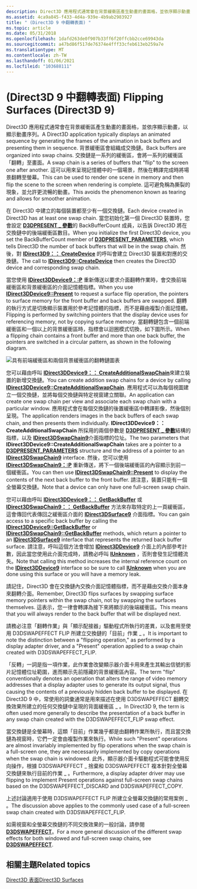 ```yaml
---
description: Direct3D 應用程式通常會在背景緩衝區產生動畫的畫面格，並依序顯示動畫，以顯示動畫序列。
ms.assetid: 4ca9a845-f433-4d4a-939e-4b9ab2983927
title: " (Direct3D 9 中翻轉表面) "
ms.topic: article
ms.date: 05/31/2018
ms.openlocfilehash: 1dafd263de0f907b33ff6f20ffcbb2cce69943da
ms.sourcegitcommit: a47bd86f517de76374e4fff33cfeb613eb259a7e
ms.translationtype: MT
ms.contentlocale: zh-TW
ms.lasthandoff: 01/06/2021
ms.locfileid: "103688111"
---
```

# <a name="flipping-surfaces-direct3d-9"></a><span data-ttu-id="850aa-103"> (Direct3D 9 中翻轉表面) </span><span class="sxs-lookup"><span data-stu-id="850aa-103">Flipping Surfaces (Direct3D 9)</span></span>

<span data-ttu-id="850aa-104">Direct3D 應用程式通常會在背景緩衝區產生動畫的畫面格，並依序顯示動畫，以顯示動畫序列。</span><span class="sxs-lookup"><span data-stu-id="850aa-104">A Direct3D application typically displays an animated sequence by generating the frames of the animation in back buffers and presenting them in sequence.</span></span> <span data-ttu-id="850aa-105">背景緩衝區會組織成交換鏈。</span><span class="sxs-lookup"><span data-stu-id="850aa-105">Back buffers are organized into swap chains.</span></span> <span data-ttu-id="850aa-106">交換鏈是一系列的緩衝區，會將一系列的緩衝區「翻轉」至畫面。</span><span class="sxs-lookup"><span data-stu-id="850aa-106">A swap chain is a series of buffers that "flip" to the screen one after another.</span></span> <span data-ttu-id="850aa-107">這可以用來呈現記憶體中的一個場景，然後在轉譯完成時將場景翻轉至螢幕。</span><span class="sxs-lookup"><span data-stu-id="850aa-107">This can be used to render one scene in memory and then flip the scene to the screen when rendering is complete.</span></span> <span data-ttu-id="850aa-108">這可避免稱為撕裂的現象，並允許更流暢的動畫。</span><span class="sxs-lookup"><span data-stu-id="850aa-108">This avoids the phenomenon known as tearing and allows for smoother animation.</span></span>

<span data-ttu-id="850aa-109">在 Direct3D 中建立的每個裝置都至少有一個交換鏈。</span><span class="sxs-lookup"><span data-stu-id="850aa-109">Each device created in Direct3D has at least one swap chain.</span></span> <span data-ttu-id="850aa-110">當您初始化第一個 Direct3D 裝置時，您會設定 [**D3DPRESENT \_ 參數**](d3dpresent-parameters.md)的 BackBufferCount 成員，以告訴 Direct3D 將在交換鏈中的後端緩衝區數目。</span><span class="sxs-lookup"><span data-stu-id="850aa-110">When you initialize the first Direct3D device, you set the BackBufferCount member of [**D3DPRESENT\_PARAMETERS**](d3dpresent-parameters.md), which tells Direct3D the number of back buffers that will be in the swap chain.</span></span> <span data-ttu-id="850aa-111">然後，對 [**IDirect3D9：： CreateDevice**](/windows/win32/api/d3d9/nf-d3d9-idirect3d9-createdevice) 的呼叫會建立 Direct3D 裝置和對應的交換鏈。</span><span class="sxs-lookup"><span data-stu-id="850aa-111">The call to [**IDirect3D9::CreateDevice**](/windows/win32/api/d3d9/nf-d3d9-idirect3d9-createdevice) then creates the Direct3D device and corresponding swap chain.</span></span>

<span data-ttu-id="850aa-112">當您使用 [**IDirect3DDevice9：:P**](/windows/win32/api/d3d9helper/nf-d3d9helper-idirect3ddevice9-present) 重新傳送以要求介面翻轉作業時，會交換前端緩衝區和背景緩衝區的介面記憶體指標。</span><span class="sxs-lookup"><span data-stu-id="850aa-112">When you use [**IDirect3DDevice9::Present**](/windows/win32/api/d3d9helper/nf-d3d9helper-idirect3ddevice9-present) to request a surface flip operation, the pointers to surface memory for the front buffer and back buffers are swapped.</span></span> <span data-ttu-id="850aa-113">翻轉的執行方式是切換顯示裝置用於參考記憶體的指標，而不是藉由複製介面記憶體。</span><span class="sxs-lookup"><span data-stu-id="850aa-113">Flipping is performed by switching pointers that the display device uses for referencing memory, not by copying surface memory.</span></span> <span data-ttu-id="850aa-114">當翻轉鏈包含一個前端緩衝區和一個以上的背景緩衝區時，指標會以迴圈模式切換，如下圖所示。</span><span class="sxs-lookup"><span data-stu-id="850aa-114">When a flipping chain contains a front buffer and more than one back buffer, the pointers are switched in a circular pattern, as shown in the following diagram.</span></span>

![具有前端緩衝區和兩個背景緩衝區的翻轉鏈圖表](images/trplflip.png)

<span data-ttu-id="850aa-116">您可以藉由呼叫 [**IDirect3DDevice9：： CreateAdditionalSwapChain**](/windows/desktop/api)來建立裝置的新增交換鏈。</span><span class="sxs-lookup"><span data-stu-id="850aa-116">You can create addition swap chains for a device by calling [**IDirect3DDevice9::CreateAdditionalSwapChain**](/windows/desktop/api).</span></span> <span data-ttu-id="850aa-117">應用程式可以為每個視圖建立一個交換鏈，並將每個交換鏈與特定視窗建立關聯。</span><span class="sxs-lookup"><span data-stu-id="850aa-117">An application can create one swap chain per view and associate each swap chain with a particular window.</span></span> <span data-ttu-id="850aa-118">應用程式會在每個交換鏈的後置緩衝區中轉譯影像，然後個別呈現。</span><span class="sxs-lookup"><span data-stu-id="850aa-118">The application renders images in the back buffers of each swap chain, and then presents them individually.</span></span> <span data-ttu-id="850aa-119">**IDirect3DDevice9：： CreateAdditionalSwapChain** 所採用的兩個參數是 [**D3DPRESENT \_ 參數**](d3dpresent-parameters.md)結構的指標，以及 [**IDirect3DSwapChain9**](/windows/desktop/api)介面指標的位址。</span><span class="sxs-lookup"><span data-stu-id="850aa-119">The two parameters that **IDirect3DDevice9::CreateAdditionalSwapChain** takes are a pointer to a [**D3DPRESENT\_PARAMETERS**](d3dpresent-parameters.md) structure and the address of a pointer to an [**IDirect3DSwapChain9**](/windows/desktop/api) interface.</span></span> <span data-ttu-id="850aa-120">然後，您可以使用 [**IDirect3DSwapChain9：:P**](/windows/win32/api/d3d9helper/nf-d3d9helper-idirect3dswapchain9-present) 重新傳送，將下一個後端緩衝區的內容顯示到前一個緩衝區。</span><span class="sxs-lookup"><span data-stu-id="850aa-120">You can then use [**IDirect3DSwapChain9::Present**](/windows/win32/api/d3d9helper/nf-d3d9helper-idirect3dswapchain9-present) to display the contents of the next back buffer to the front buffer.</span></span> <span data-ttu-id="850aa-121">請注意，裝置只能有一個全螢幕交換鏈。</span><span class="sxs-lookup"><span data-stu-id="850aa-121">Note that a device can only have one full-screen swap chain.</span></span>

<span data-ttu-id="850aa-122">您可以藉由呼叫 [**IDirect3DDevice9：： GetBackBuffer**](/windows/desktop/api) 或 [**IDirect3DSwapChain9：： GetBackBuffer**](/windows/desktop/api) 方法來存取特定的上一頁緩衝區，這會傳回代表傳回之緩衝區介面的 [**IDirect3DSurface9**](/windows/desktop/api) 介面指標。</span><span class="sxs-lookup"><span data-stu-id="850aa-122">You can gain access to a specific back buffer by calling the [**IDirect3DDevice9::GetBackBuffer**](/windows/desktop/api) or [**IDirect3DSwapChain9::GetBackBuffer**](/windows/desktop/api) methods, which return a pointer to an [**IDirect3DSurface9**](/windows/desktop/api) interface that represents the returned back buffer surface.</span></span> <span data-ttu-id="850aa-123">請注意，呼叫這個方法會增加 [**IDirect3DDevice9**](/windows/desktop/api) 介面上的內部參考計數，因此當您使用此介面完成時，請務必呼叫 [**IUnknown**](/windows/win32/api/unknwn/nn-unknwn-iunknown) ，否則會發生記憶體流失。</span><span class="sxs-lookup"><span data-stu-id="850aa-123">Note that calling this method increases the internal reference count on the [**IDirect3DDevice9**](/windows/desktop/api) interface so be sure to call [**IUnknown**](/windows/win32/api/unknwn/nn-unknwn-iunknown) when you are done using this surface or you will have a memory leak.</span></span>

<span data-ttu-id="850aa-124">請記住，Direct3D 會在交換鏈內交換介面記憶體指標，而不是藉由交換介面本身來翻轉介面。</span><span class="sxs-lookup"><span data-stu-id="850aa-124">Remember, Direct3D flips surfaces by swapping surface memory pointers within the swap chain, not by swapping the surfaces themselves.</span></span> <span data-ttu-id="850aa-125">這表示，您一律會轉譯為接下來將顯示的後端緩衝區。</span><span class="sxs-lookup"><span data-stu-id="850aa-125">This means that you will always render to the back buffer that will be displayed next.</span></span>

<span data-ttu-id="850aa-126">請務必注意「翻轉作業」與「顯示配接器」驅動程式所執行的差異，以及套用至使用 D3DSWAPEFFECT FLIP 所建立交換鏈的「目前」作業 \_ 。</span><span class="sxs-lookup"><span data-stu-id="850aa-126">It is important to note the distinction between a "flipping operation," as performed by a display adapter driver, and a "Present" operation applied to a swap chain created with D3DSWAPEFFECT\_FLIP.</span></span>

<span data-ttu-id="850aa-127">「反轉」一詞是指一項作業，此作業會改變顯示器介面卡用來產生其輸出信號的影片記憶體位址範圍，進而顯示先前隱藏的背景緩衝區內容。</span><span class="sxs-lookup"><span data-stu-id="850aa-127">The term "flip" conventionally denotes an operation that alters the range of video memory addresses that a display adapter uses to generate its output signal, thus causing the contents of a previously hidden back buffer to be displayed.</span></span> <span data-ttu-id="850aa-128">在 Direct3D 9 中，常使用的詞彙通常是用來描述在使用 D3DSWAPEFFECT 翻轉交換效果所建立的任何交換鏈中呈現的背面緩衝區 \_ 。</span><span class="sxs-lookup"><span data-stu-id="850aa-128">In Direct3D 9, the term is often used more generally to describe the presentation of a back buffer in any swap chain created with the D3DSWAPEFFECT\_FLIP swap effect.</span></span>

<span data-ttu-id="850aa-129">當交換鏈是全螢幕時，這類「目前」作業幾乎都是由翻轉作業所執行，而且當交換鏈為視窗時，它們一定會由複製作業來執行。</span><span class="sxs-lookup"><span data-stu-id="850aa-129">While such "Present" operations are almost invariably implemented by flip operations when the swap chain is a full-screen one, they are necessarily implemented by copy operations when the swap chain is windowed.</span></span> <span data-ttu-id="850aa-130">此外，顯示器介面卡驅動程式可能會使用反向操作，根據 D3DSWAPEFFECT \_ 捨棄和 D3DSWAPEFFECT 複本針對全螢幕交換鏈來執行目前的作業 \_ 。</span><span class="sxs-lookup"><span data-stu-id="850aa-130">Furthermore, a display adapter driver may use flipping to implement Present operations against full-screen swap chains based on the D3DSWAPEFFECT\_DISCARD and D3DSWAPEFFECT\_COPY.</span></span>

<span data-ttu-id="850aa-131">上述討論適用于使用 D3DSWAPEFFECT FLIP 所建立全螢幕交換鏈的常用案例 \_ 。</span><span class="sxs-lookup"><span data-stu-id="850aa-131">The discussion above applies to the commonly used case of a full-screen swap chain created with D3DSWAPEFFECT\_FLIP.</span></span>

<span data-ttu-id="850aa-132">如需視窗和全螢幕交換鏈的不同交換效果的一般討論，請參閱 [**D3DSWAPEFFECT**](./d3dswapeffect.md)。</span><span class="sxs-lookup"><span data-stu-id="850aa-132">For a more general discussion of the different swap effects for both windowed and full-screen swap chains, see [**D3DSWAPEFFECT**](./d3dswapeffect.md).</span></span>

## <a name="related-topics"></a><span data-ttu-id="850aa-133">相關主題</span><span class="sxs-lookup"><span data-stu-id="850aa-133">Related topics</span></span>

<dl> <dt>

[<span data-ttu-id="850aa-134">Direct3D 表面</span><span class="sxs-lookup"><span data-stu-id="850aa-134">Direct3D Surfaces</span></span>](direct3d-surfaces.md)
</dt> </dl>

 

 
